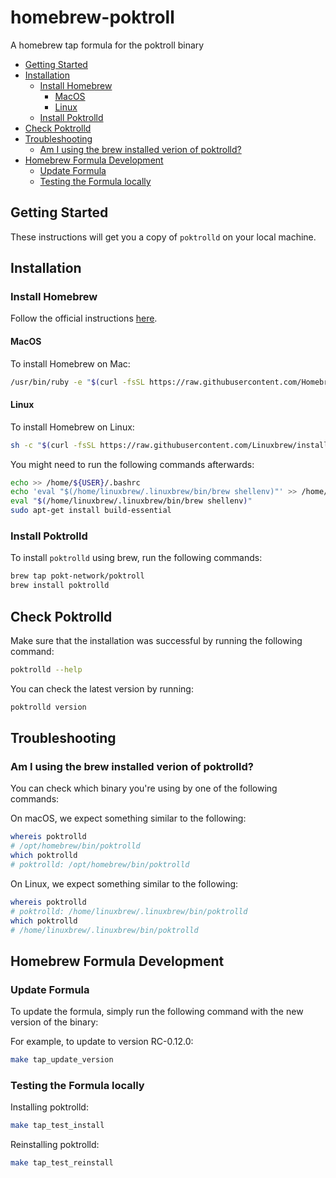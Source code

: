# homebrew-poktroll <!-- omit in toc -->

A homebrew tap formula for the poktroll binary

- [Getting Started](#getting-started)
- [Installation](#installation)
  - [Install Homebrew](#install-homebrew)
    - [MacOS](#macos)
    - [Linux](#linux)
  - [Install Poktrolld](#install-poktrolld)
- [Check Poktrolld](#check-poktrolld)
- [Troubleshooting](#troubleshooting)
  - [Am I using the brew installed verion of poktrolld?](#am-i-using-the-brew-installed-verion-of-poktrolld)
- [Homebrew Formula Development](#homebrew-formula-development)
  - [Update Formula](#update-formula)
  - [Testing the Formula locally](#testing-the-formula-locally)

## Getting Started

These instructions will get you a copy of `poktrolld` on your local machine.

## Installation

### Install Homebrew

Follow the official instructions [here](https://brew.sh/).

#### MacOS

To install Homebrew on Mac:

```bash
/usr/bin/ruby -e "$(curl -fsSL https://raw.githubusercontent.com/Homebrew/install/master/install)"
```

#### Linux

To install Homebrew on Linux:

```bash
sh -c "$(curl -fsSL https://raw.githubusercontent.com/Linuxbrew/install/master/install.sh)"
```

You might need to run the following commands afterwards:

```bash
echo >> /home/${USER}/.bashrc
echo 'eval "$(/home/linuxbrew/.linuxbrew/bin/brew shellenv)"' >> /home/${USER}/.bashrc
eval "$(/home/linuxbrew/.linuxbrew/bin/brew shellenv)"
sudo apt-get install build-essential
```

### Install Poktrolld

To install `poktrolld` using brew, run the following commands:

```bash
brew tap pokt-network/poktroll
brew install poktrolld
```

## Check Poktrolld

Make sure that the installation was successful by running the following command:

```bash
poktrolld --help
```

You can check the latest version by running:

```bash
poktrolld version
```

## Troubleshooting

### Am I using the brew installed verion of poktrolld?

You can check which binary you're using by one of the following commands:

On macOS, we expect something similar to the following:

```bash
whereis poktrolld
# /opt/homebrew/bin/poktrolld
which poktrolld
# poktrolld: /opt/homebrew/bin/poktrolld
```

On Linux, we expect something similar to the following:

```bash
whereis poktrolld
# poktrolld: /home/linuxbrew/.linuxbrew/bin/poktrolld
which poktrolld
# /home/linuxbrew/.linuxbrew/bin/poktrolld
```

## Homebrew Formula Development

### Update Formula

To update the formula, simply run the following command with the new version of the binary:

For example, to update to version RC-0.12.0:

```bash
make tap_update_version
```

### Testing the Formula locally

Installing poktrolld:

```bash
make tap_test_install
```

Reinstalling poktrolld:

```bash
make tap_test_reinstall
```
